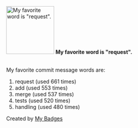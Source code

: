 <img src="https://my-badges.github.io/my-badges/favorite-word.png" alt="My favorite word is &quot;request&quot;." title="My favorite word is &quot;request&quot;." width="128">
<strong>My favorite word is &quot;request&quot;.</strong>
<br><br>

My favorite commit message words are:

1. request (used 661 times)
2. add (used 553 times)
3. merge (used 537 times)
4. tests (used 520 times)
5. handling (used 480 times)


Created by <a href="https://github.com/my-badges/my-badges">My Badges</a>